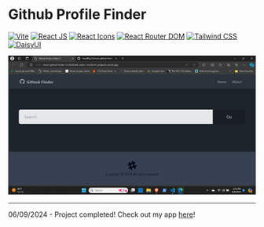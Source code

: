 # Github Profile Finder

[![Vite](https://img.shields.io/badge/Vite-v5.2.0-yellow.svg?logo=vite)](https://vitejs.dev)
[![React JS](https://img.shields.io/badge/React-v18.3.1-blue.svg?logo=react)](https://reactjs.org/)
[![React Icons](https://img.shields.io/badge/React%20Icons-v5.2.1-blue.svg?logo=react&logoColor=red)](https://react-icons.github.io/react-icons/)
[![React Router DOM](https://img.shields.io/badge/React%20Router%20DOM-v6.23.1-blue.svg?logo=reactrouter)](https://github.com/ReactTraining/react-router/)
[![Tailwind CSS](https://img.shields.io/badge/Tailwind%20CSS-v3.4.3-blue.svg?logo=tailwindcss)](https://tailwindcss.com/)
[![DaisyUI](https://img.shields.io/badge/Daisy%20UI-v4.11.1-pink.svg?logo=daisyui)](https://daisyui.com/)

![preview-pic](04-preview.png)

---

06/09/2024 - Project completed! Check out my app [here](https://react-github-finder-kns5n0rwb-adam-standishs-projects.vercel.app/)!